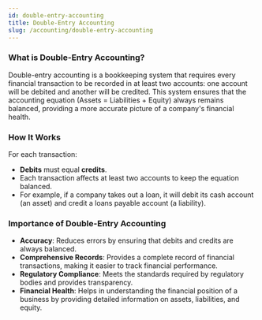 ```yaml
---
id: double-entry-accounting
title: Double-Entry Accounting
slug: /accounting/double-entry-accounting
---
```


### What is Double-Entry Accounting?
Double-entry accounting is a bookkeeping system that requires every financial transaction to be recorded in at least two accounts: one account will be debited and another will be credited. This system ensures that the accounting equation (Assets = Liabilities + Equity) always remains balanced, providing a more accurate picture of a company's financial health.

### How It Works
For each transaction:
- **Debits** must equal **credits**.
- Each transaction affects at least two accounts to keep the equation balanced.
- For example, if a company takes out a loan, it will debit its cash account (an asset) and credit a loans payable account (a liability).

### Importance of Double-Entry Accounting
- **Accuracy**: Reduces errors by ensuring that debits and credits are always balanced.
- **Comprehensive Records**: Provides a complete record of financial transactions, making it easier to track financial performance.
- **Regulatory Compliance**: Meets the standards required by regulatory bodies and provides transparency.
- **Financial Health**: Helps in understanding the financial position of a business by providing detailed information on assets, liabilities, and equity.
